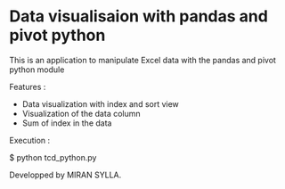 # Data visualisaion with pandas and pivot python

This is an application to manipulate Excel data with the pandas and pivot python module

Features : 
- Data visualization with index and sort view
- Visualization of the data column
- Sum of index in the data

Execution :

$ python tcd_python.py


Developped by MIRAN SYLLA.

